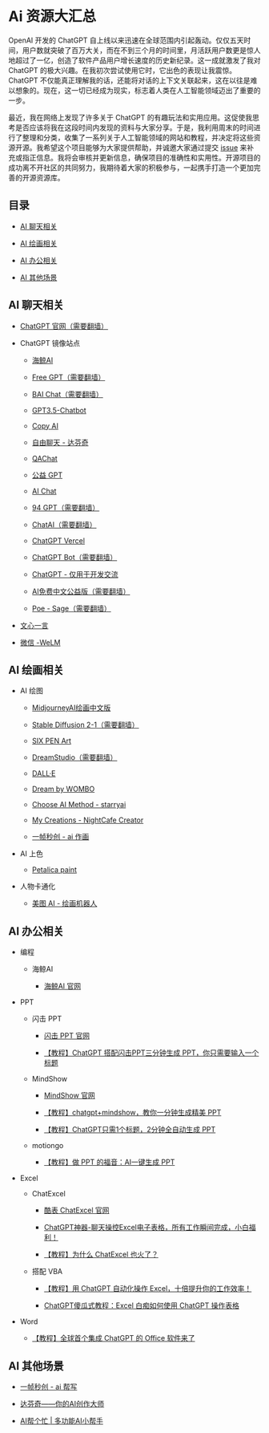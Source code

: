 # Ai 资源大汇总
OpenAI 开发的 ChatGPT 自上线以来迅速在全球范围内引起轰动。仅仅五天时间，用户数就突破了百万大关，而在不到三个月的时间里，月活跃用户数更是惊人地超过了一亿，创造了软件产品用户增长速度的历史新纪录。这一成就激发了我对 ChatGPT 的极大兴趣。在我初次尝试使用它时，它出色的表现让我震惊。ChatGPT 不仅能真正理解我的话，还能将对话的上下文关联起来，这在以往是难以想象的。现在，这一切已经成为现实，标志着人类在人工智能领域迈出了重要的一步。

最近，我在网络上发现了许多关于 ChatGPT 的有趣玩法和实用应用。这促使我思考是否应该将我在这段时间内发现的资料与大家分享。于是，我利用周末的时间进行了整理和分类，收集了一系列关于人工智能领域的网站和教程，并决定将这些资源开源。我希望这个项目能够为大家提供帮助，并诚邀大家通过提交 [issue](https://github.com/liyanan666/ai-website-list/issues) 来补充或指正信息。我将会审核并更新信息，确保项目的准确性和实用性。开源项目的成功离不开社区的共同努力，我期待着大家的积极参与，一起携手打造一个更加完善的开源资源库。

## 目录

* [AI 聊天相关](#ai-聊天相关)

* [AI 绘画相关](#ai-绘画相关)

* [AI 办公相关](#ai-办公相关)

* [AI 其他场景](#ai-其他场景)

## AI 聊天相关

* [ChatGPT 官网（需要翻墙）](https://chat.openai.com/chat)

* ChatGPT 镜像站点

   * [海鲸AI](https://www.atalk-ai.com/talk/)

   * [Free GPT（需要翻墙）](https://freegpt.one/)

   * [BAI Chat（需要翻墙）](https://chatbot.theb.ai/)

   * [GPT3.5-Chatbot](https://thechatgpt.ai/chat)

   * [Copy AI](https://app.copy.ai/projects/22714728?tab=results&tool=chat)

   * [自由聊天 - 达芬奇](https://ai.teefactech.com/custom)

   * [QAChat](https://qachat.cc/)

   * [公益 GPT](https://gpt.huijia.cf/)

   * [AI Chat](https://ai227.com/)

   * [94 GPT（需要翻墙）](https://94gpt.com/)

   * [ChatAI（需要翻墙）](https://chat.uue.me/)

   * [ChatGPT Vercel](https://www.yubadev.com/)

   * [ChatGPT Bot（需要翻墙）](https://gpt.xeasy.me/)

   * [ChatGPT - 仅用于开发交流](https://chat.yqcloud.top/)

   * [AI免费中文公益版（需要翻墙）](https://gpt.tool00.com/)

   * [Poe - Sage（需要翻墙）](https://poe.com/)

* [文心一言](https://yiyan.baidu.com/)

* [微信 -WeLM](https://welm.weixin.qq.com/docs/playground/)

## AI 绘画相关

* AI 绘图

    * [MidjourneyAI绘画中文版](https://www.atalk-ai.com/talk/image)

    * [Stable Diffusion 2-1（需要翻墙）](https://huggingface.co/spaces/stabilityai/stable-diffusion)

    * [SIX PEN Art](https://6pen.art/generate)

    * [DreamStudio（需要翻墙）](http://beta.dreamstudio.ai/)

    * [DALL·E](https://labs.openai.com/)

    * [Dream by WOMBO](https://dream.ai/create)

    * [Choose AI Method - starryai](https://starryai.com/app/create)

    * [My Creations - NightCafe Creator](https://creator.nightcafe.studio/my-creations)

    * [一帧秒创 - ai 作画](https://aigc.yizhentv.com/app/tools/aiPaint)

* AI 上色

   * [Petalica paint](https://petalica.com/index_zh.html)

* 人物卡通化

   * [美图 AI - 绘画机器人](https://ai.meitu.com/algorithm/generateImages/AICartoonStyle1)

## AI 办公相关

* 编程

    * 海鲸AI

        * [海鲸AI 官网](https://www.atalk-ai.com/talk/)


* PPT

    * 闪击 PPT

        * [闪击 PPT 官网](https://ppt.sankki.com/editor?mode=demo)

        * [【教程】ChatGPT 搭配闪击PPT三分钟生成 PPT，你只需要输入一个标题](https://www.bilibili.com/video/BV1oj411G7QV/)

    * MindShow

        * [MindShow 官网](https://mindshow.fun/)

        * [【教程】chatgpt+mindshow，教你一分钟生成精美 PPT](https://www.bilibili.com/video/BV1Mv4y1Y7tn)

        * [【教程】ChatGPT只需1个标题，2分钟全自动生成 PPT](https://www.bilibili.com/video/BV1Gv4y1j7CP/)

    * motiongo

        * [【教程】做 PPT 的福音：AI一键生成 PPT](https://www.bilibili.com/video/BV1T84y1N7CV/)

* Excel

    * ChatExcel

        * [酷表 ChatExcel 官网](https://chatexcel.com/)

        * [ChatGPT神器-聊天操控Excel电子表格，所有工作瞬间完成，小白福利！](https://www.bilibili.com/video/BV17g4y1b7ho/)
 
        * [【教程】为什么 ChatExcel 也火了？](https://www.chinaz.com/2023/0309/1504186.shtml)
 
    * 搭配 VBA
 
        * [【教程】用 ChatGPT 自动化操作 Excel，十倍提升你的工作效率！](https://www.bilibili.com/video/BV1J8411p7wX/)
 
        * [ChatGPT傻瓜式教程：Excel 白痴如何使用 ChatGPT 操作表格](https://www.bilibili.com/video/BV1FD4y1P7Jg/)
 
* Word

    * [【教程】全球首个集成 ChatGPT 的 Office 软件来了](https://www.bilibili.com/video/BV1Xb41197cu/)

## AI 其他场景

* [一帧秒创 - ai 帮写](https://aigc.yizhentv.com/app/tools/aiHelp)

* [达芬奇——你的AI创作大师](https://ai.teefactech.com/home)

* [AI帮个忙 | 多功能AI小帮手](https://ai-toolbox.codefuture.top/)

